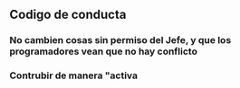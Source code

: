 ## Codigo de conducta
### No cambien cosas sin permiso del Jefe, y que los programadores vean que no hay conflicto
### Contrubir de manera "activa
